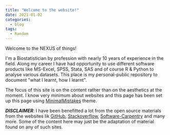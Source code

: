 ```yaml
---
title: "Welcome to the website!"
date: 2021-01-02
categories:
  - blog
tags:
  - Random
---
```



Welcome to the NEXUS of things!

I'm a Biostatistician by profession with nearly 10 years of experience in the field. Along my career I have had opportunity to use different software products like MS-Excel, SPSS, Stata, SAS and of course R & Python to analyse various datasets. This place is my personal-public repository to document "what I learnt, how I learnt". 

The focus of this site is on the content rather than on the aesthetics at the moment. I know very minimum about websites and this page has been set up this page using [MinimalMistakes](https://mmistakes.github.io/minimal-mistakes/) theme. 

***DISCLAIMER***: I have been benefitted a lot from the open source materials from the websites lik [GitHub](https://github.com/), [Stackoverflow](https://stackoverflow.com/), [Software-Carpentry](https://software-carpentry.org/) and many more. Some of the content here may just be the adaptation of material found on any of such sites. 

